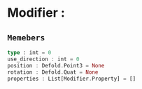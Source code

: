 
# Modifier : 
## ```Memebers```    
```rust
type : int = 0  
use_direction : int = 0  
position : Defold.Point3 = None  
rotation : Defold.Quat = None  
properties : List[Modifier.Property] = []  
```


